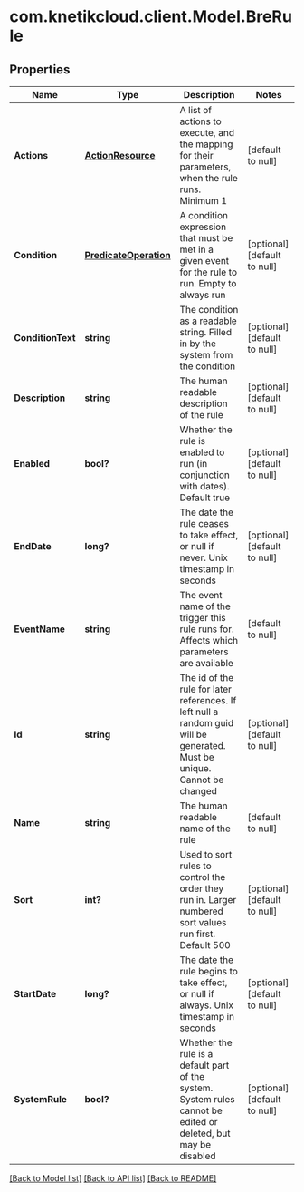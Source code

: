 # com.knetikcloud.client.Model.BreRule
## Properties

Name | Type | Description | Notes
------------ | ------------- | ------------- | -------------
**Actions** | [**ActionResource**](ActionResource.md) | A list of actions to execute, and the mapping for their parameters, when the rule runs. Minimum 1 | [default to null]
**Condition** | [**PredicateOperation**](PredicateOperation.md) | A condition expression that must be met in a given event for the rule to run. Empty to always run | [optional] [default to null]
**ConditionText** | **string** | The condition as a readable string. Filled in by the system from the condition | [optional] [default to null]
**Description** | **string** | The human readable description of the rule | [optional] [default to null]
**Enabled** | **bool?** | Whether the rule is enabled to run (in conjunction with dates). Default true | [optional] [default to null]
**EndDate** | **long?** | The date the rule ceases to take effect, or null if never. Unix timestamp in seconds | [optional] [default to null]
**EventName** | **string** | The event name of the trigger this rule runs for. Affects which parameters are available | [default to null]
**Id** | **string** | The id of the rule for later references. If left null a random guid will be generated. Must be unique. Cannot be changed | [optional] [default to null]
**Name** | **string** | The human readable name of the rule | [default to null]
**Sort** | **int?** | Used to sort rules to control the order they run in. Larger numbered sort values run first.  Default 500 | [optional] [default to null]
**StartDate** | **long?** | The date the rule begins to take effect, or null if always. Unix timestamp in seconds | [optional] [default to null]
**SystemRule** | **bool?** | Whether the rule is a default part of the system. System rules cannot be edited or deleted, but may be disabled | [optional] [default to null]

[[Back to Model list]](../README.md#documentation-for-models) [[Back to API list]](../README.md#documentation-for-api-endpoints) [[Back to README]](../README.md)

